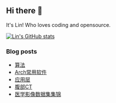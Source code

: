 ## Hi there 👋
It's Lin! Who loves coding and opensource.

[![Lin's GitHub stats](https://github-readme-stats.vercel.app/api?username=linhandev&theme=dark)](https://github.com/anuraghazra/github-readme-stats)


### Blog posts
<!-- BLOG-POST-LIST:START -->
- [算法](https://linhandev.github.io//posts/temp/)
- [Arch常用软件](https://linhandev.github.io//posts/Arch-Apps/)
- [应用层](https://linhandev.github.io//posts/Application-Layer/)
- [腹部CT](https://linhandev.github.io//posts/Liver-CT/)
- [医学影像数据集集锦](https://linhandev.github.io//posts/Medical-Dataset/)
<!-- BLOG-POST-LIST:END -->


